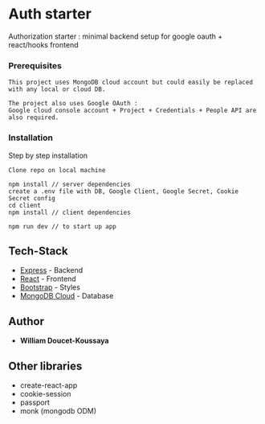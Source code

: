 # Auth starter

Authorization starter : minimal backend setup for google oauth + react/hooks frontend

### Prerequisites

```
This project uses MongoDB cloud account but could easily be replaced
with any local or cloud DB.

The project also uses Google OAuth : 
Google cloud console account + Project + Credentials + People API are also required.
```

### Installation

Step by step installation


```
Clone repo on local machine
```

```
npm install // server dependencies
create a .env file with DB, Google Client, Google Secret, Cookie Secret config
cd client
npm install // client dependencies
```

```
npm run dev // to start up app
```

## Tech-Stack

* [Express](http://expressjs.com/) - Backend
* [React](https://reactjs.org/) - Frontend
* [Bootstrap](https://getbootstrap.com/) - Styles
* [MongoDB Cloud](https://cloud.mongodb.com/) - Database

## Author

* **William Doucet-Koussaya**

## Other libraries

* create-react-app
* cookie-session
* passport
* monk (mongodb ODM)
